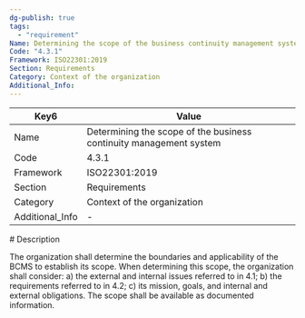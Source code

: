 ```yaml
---
dg-publish: true
tags:
  - "requirement"
Name: Determining the scope of the business continuity management system
Code: "4.3.1"
Framework: ISO22301:2019
Section: Requirements
Category: Context of the organization
Additional_Info: 
---
```


<div><table class="dataview table-view-table"><thead class="table-view-thead"><tr class="table-view-tr-header"><th class="table-view-th"><span>Key</span><span class="dataview small-text">6</span></th><th class="table-view-th"><span>Value</span></th></tr></thead><tbody class="table-view-tbody"><tr><td><span>Name</span></td><td><span>Determining the scope of the business continuity management system</span></td></tr><tr><td><span>Code</span></td><td><span>4.3.1</span></td></tr><tr><td><span>Framework</span></td><td><span>ISO22301:2019</span></td></tr><tr><td><span>Section</span></td><td><span>Requirements</span></td></tr><tr><td><span>Category</span></td><td><span>Context of the organization</span></td></tr><tr><td><span>Additional_Info</span></td><td><span>-</span></td></tr></tbody></table></div>
# Description

The organization shall determine the boundaries and applicability of the BCMS to establish its scope. When determining this scope, the organization shall consider: a) the external and internal issues referred to in 4.1; b) the requirements referred to in 4.2; c) its mission, goals, and internal and external obligations. The scope shall be available as documented information. 
